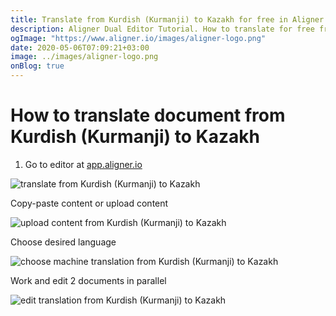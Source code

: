 ```yaml
---
title: Translate from Kurdish (Kurmanji) to Kazakh for free in Aligner Editor
description: Aligner Dual Editor Tutorial. How to translate for free from Kurdish (Kurmanji) to Kazakh. Aligner is multilingual document management platform. 
ogImage: "https://www.aligner.io/images/aligner-logo.png"
date: 2020-05-06T07:09:21+03:00
image: ../images/aligner-logo.png
onBlog: true
---
```


# How to translate document from Kurdish (Kurmanji) to Kazakh

1. Go to editor at [app.aligner.io](https://app.aligner.io "Aligner App web page")

![translate from Kurdish (Kurmanji) to Kazakh](../aligner-blank-editor.png "translate from Kurdish (Kurmanji) to Kazakh")

Copy-paste content or upload content

![upload content from Kurdish (Kurmanji) to Kazakh](../aligner-uploaded-document.png "upload content from Kurdish (Kurmanji) to Kazakh")

Choose desired language

![choose machine translation from Kurdish (Kurmanji) to Kazakh](../aligner-language-dropdown.png "choose machine translation from Kurdish (Kurmanji) to Kazakh")

Work and edit 2 documents in parallel

![edit translation from Kurdish (Kurmanji) to Kazakh](../aligner-double-sitded-editor.png "edit translation from Kurdish (Kurmanji) to Kazakh")

